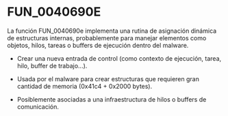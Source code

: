 # FUN_0040690E

La función FUN_0040690e implementa una rutina de asignación dinámica de estructuras internas, probablemente para manejar elementos como objetos, hilos, tareas o buffers de ejecución dentro del malware.


- Crear una nueva entrada de control (como contexto de ejecución, tarea, hilo, buffer de trabajo...).

- Usada por el malware para crear estructuras que requieren gran cantidad de memoria (0x41c4 + 0x2000 bytes).

- Posiblemente asociadas a una infraestructura de hilos o buffers de comunicación.

